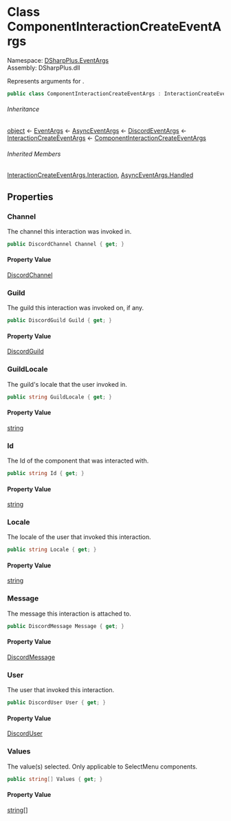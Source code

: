 # Class ComponentInteractionCreateEventArgs

Namespace: [DSharpPlus.EventArgs](DSharpPlus.EventArgs.md)  
Assembly: DSharpPlus.dll

Represents arguments for <xref href="DSharpPlus.DiscordClient.ComponentInteractionCreated" data-throw-if-not-resolved="false"></xref>.

```csharp
public class ComponentInteractionCreateEventArgs : InteractionCreateEventArgs
```

###### Inheritance

[object](https://learn.microsoft.com/dotnet/api/system.object) ← 
[EventArgs](https://learn.microsoft.com/dotnet/api/system.eventargs) ← 
[AsyncEventArgs](DSharpPlus.AsyncEvents.AsyncEventArgs.md) ← 
[DiscordEventArgs](DSharpPlus.EventArgs.DiscordEventArgs.md) ← 
[InteractionCreateEventArgs](DSharpPlus.EventArgs.InteractionCreateEventArgs.md) ← 
[ComponentInteractionCreateEventArgs](DSharpPlus.EventArgs.ComponentInteractionCreateEventArgs.md)

###### Inherited Members

[InteractionCreateEventArgs.Interaction](DSharpPlus.EventArgs.InteractionCreateEventArgs.md\#DSharpPlus\_EventArgs\_InteractionCreateEventArgs\_Interaction), 
[AsyncEventArgs.Handled](DSharpPlus.AsyncEvents.AsyncEventArgs.md\#DSharpPlus\_AsyncEvents\_AsyncEventArgs\_Handled)

## Properties

### <a id="DSharpPlus_EventArgs_ComponentInteractionCreateEventArgs_Channel"></a>Channel

The channel this interaction was invoked in.

```csharp
public DiscordChannel Channel { get; }
```

#### Property Value

[DiscordChannel](DSharpPlus.Entities.DiscordChannel.md)

### <a id="DSharpPlus_EventArgs_ComponentInteractionCreateEventArgs_Guild"></a>Guild

The guild this interaction was invoked on, if any.

```csharp
public DiscordGuild Guild { get; }
```

#### Property Value

[DiscordGuild](DSharpPlus.Entities.DiscordGuild.md)

### <a id="DSharpPlus_EventArgs_ComponentInteractionCreateEventArgs_GuildLocale"></a>GuildLocale

The guild's locale that the user invoked in.

```csharp
public string GuildLocale { get; }
```

#### Property Value

[string](https://learn.microsoft.com/dotnet/api/system.string)

### <a id="DSharpPlus_EventArgs_ComponentInteractionCreateEventArgs_Id"></a>Id

The Id of the component that was interacted with.

```csharp
public string Id { get; }
```

#### Property Value

[string](https://learn.microsoft.com/dotnet/api/system.string)

### <a id="DSharpPlus_EventArgs_ComponentInteractionCreateEventArgs_Locale"></a>Locale

The locale of the user that invoked this interaction.

```csharp
public string Locale { get; }
```

#### Property Value

[string](https://learn.microsoft.com/dotnet/api/system.string)

### <a id="DSharpPlus_EventArgs_ComponentInteractionCreateEventArgs_Message"></a>Message

The message this interaction is attached to.

```csharp
public DiscordMessage Message { get; }
```

#### Property Value

[DiscordMessage](DSharpPlus.Entities.DiscordMessage.md)

### <a id="DSharpPlus_EventArgs_ComponentInteractionCreateEventArgs_User"></a>User

The user that invoked this interaction.

```csharp
public DiscordUser User { get; }
```

#### Property Value

[DiscordUser](DSharpPlus.Entities.DiscordUser.md)

### <a id="DSharpPlus_EventArgs_ComponentInteractionCreateEventArgs_Values"></a>Values

The value(s) selected. Only applicable to SelectMenu components.

```csharp
public string[] Values { get; }
```

#### Property Value

[string](https://learn.microsoft.com/dotnet/api/system.string)\[\]

